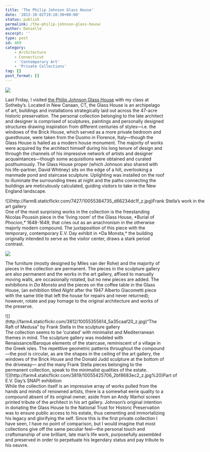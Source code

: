 ```yaml
---
title: 'The Philip Johnson Glass House'
date: '2013-10-02T19:18:30+00:00'
status: publish
permalink: /the-philip-johnson-glass-house
author: Danielle
excerpt: ''
type: post
id: 469
category:
    - Architecture
    - Connecticut
    - 'Contemporary Art'
    - 'Private Collections'
tag: []
post_format: []
---
```

![](http://farm6.staticflickr.com/5543/10055490033_fbda97951c_z.jpg)

Last Friday, I visited [the Philip Johnson Glass House](http://philipjohnsonglasshouse.org/) with my class at Sotheby’s. Located in New Canaan, CT, the Glass House is an archipelago of art, buildings and installations strategically laid out across the 47-acre historic preservation. The personal collection belonging to the late architect and designer is comprised of sculptures, paintings and personally designed structures drawing inspiration from different centuries of styles—i.e. the windows of the Brick House, which served as a more private bedroom and guesthouse, were taken from the Duomo in Florence, Italy—though the Glass House is hailed as a modern house monument. The majority of works were acquired by the architect himself during his long tenure of design and through the channels of his impressive network of artists and designer acquaintances—though some acquisitions were obtained and curated posthumously. The Glass House proper (which Johnson also shared with his life-partner, David Whitney) sits on the edge of a hill, overlooking a manmade pond and staircase sculpture. Uplighting was installed on the roof to illuminate the surrounding trees at night and the paths connecting the buildings are meticulously calculated, guiding visitors to take in the New England landscape.

<div class="wp-caption alignnone" style="width: 650px">![](http://farm8.staticflickr.com/7427/10055384735_d66234dc1f_z.jpg)Frank Stella’s work in the art gallery

</div>One of the most surprising works in the collection is the freestanding Nicolas Poussin piece in the ‘living room’ of the Glass House, *Burial of Phocion,* 1648-1649, that cries out as an anachronism in the otherwise majorly modern compound. The juxtaposition of this piece with the temporary, contemporary E.V. Day exhibit in *Da Monsta,* the building originally intended to serve as the visitor center, draws a stark period contrast.

![](http://farm4.staticflickr.com/3667/10055425476_d0a8f9291f_z.jpg)

The furniture (mostly designed by Miles van der Rohe) and the majority of pieces in the collection are permanent. The pieces in the sculpture gallery are also permanent and the works in the art gallery, affixed to manually moving walls, are occasionally rotated, but no new pieces are added. The exhibitions in *Da Monsta* and the pieces on the coffee table in the Glass House, (an exhibition titled *Night* after the 1947 Alberto Giacometti piece with the same title that left the house for repairs and never returned); however, rotate and pay homage to the original architecture and works of the preserve.

<div class="wp-caption alignnone" style="width: 490px">![](http://farm4.staticflickr.com/3812/10055355614_5a35caaf20_z.jpg)“The Raft of Medusa” by Frank Stella in the sculpture gallery

</div>The collection seems to be ‘curated’ with minimalist and Mediterranean themes in mind. The sculpture gallery was modeled with Renaissance/Baroque elements of the staircase, reminiscent of a village in the Greek isles. The repetitive geometric patterns throughout the compound—the pool is circular, as are the shapes in the ceiling of the art gallery, the windows of the Brick House and the Donald Judd sculpture at the bottom of the driveway— and the many Frank Stella pieces belonging to the permanent collection, speak to the minimalist qualities of the estate.

<div class="wp-caption alignnone" style="width: 563px">![](http://farm4.staticflickr.com/3819/10055425706_2bf8683ec2_z.jpg%20)Part of E.V. Day’s SNAP! exhibition

</div>While the collection itself is an impressive array of works pulled from the hands and minds of renowned artists, there is a somewhat eerie quality to a compound absent of its original owner, aside from an Andy Warhol screen printed tribute of the architect in his art gallery. Johnson’s original intention in donating the Glass House to the National Trust for Historic Preservation was to ensure public access to his estate, thus cementing and immortalizing his legacy and glorifying the self. Since this is the first private collection I have seen, I have no point of comparison, but I would imagine that most collections give off the same peculiar feel—the personal touch and craftsmanship of one brilliant, late man’s life work, purposefully assembled and preserved in order to perpetuate his legendary status and pay tribute to his oeuvre.